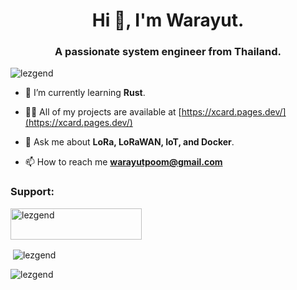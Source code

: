 <h1 align="center">Hi 👋, I'm Warayut.</h1>
<h3 align="center">A passionate system engineer from Thailand.</h3>

<p align="left"> <img src="https://komarev.com/ghpvc/?username=lezgend&label=Profile%20views&color=98bd98&style=flat" alt="lezgend" /> </p>

- 🌱 I’m currently learning **Rust**.

- 👨‍💻 All of my projects are available at [https://xcard.pages.dev/](https://xcard.pages.dev/)

- 💬 Ask me about **LoRa, LoRaWAN, IoT, and Docker**.

- 📫 How to reach me **warayutpoom@gmail.com**

<p align="left">
</p>

<h3 align="left">Support:</h3>
<p><a href="https://ko-fi.com/lezgend"> <img align="left" src="https://cdn.ko-fi.com/cdn/kofi3.png?v=3" height="50" width="210" alt="lezgend" /></a></p><br><br><br>

<p>&nbsp;<img align="center" src="https://github-readme-stats.vercel.app/api?username=lezgend&show_icons=true&theme=tokyonight&locale=en" alt="lezgend" /></p>

<p><img align="center" src="https://github-readme-streak-stats.herokuapp.com/?user=lezgend&theme=dark" alt="lezgend" /></p>
